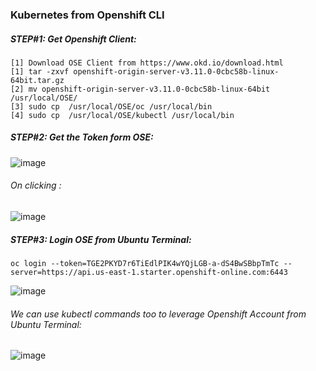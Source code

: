 ### Kubernetes from Openshift CLI

##### STEP#1: Get Openshift Client:
 ```   
 [1] Download OSE Client from https://www.okd.io/download.html
 [1] tar -zxvf openshift-origin-server-v3.11.0-0cbc58b-linux-64bit.tar.gz 
 [2] mv openshift-origin-server-v3.11.0-0cbc58b-linux-64bit /usr/local/OSE/
 [3] sudo cp  /usr/local/OSE/oc /usr/local/bin
 [4] sudo cp  /usr/local/OSE/kubectl /usr/local/bin
 ```
##### STEP#2: Get the Token form OSE:
![image](https://user-images.githubusercontent.com/45539698/68072250-a8837a80-fda9-11e9-9b41-4fb49297aa92.png)
###### On clicking <Copy Login Command>:
![image](https://user-images.githubusercontent.com/45539698/68072277-1334b600-fdaa-11e9-9dfe-ef254d94dbe9.png)

##### STEP#3: Login OSE from Ubuntu Terminal:
```
oc login --token=TGE2PKYD7r6TiEdlPIK4wYQjLGB-a-dS4BwSBbpTmTc --server=https://api.us-east-1.starter.openshift-online.com:6443
```
![image](https://user-images.githubusercontent.com/45539698/68084310-21420f80-fe5a-11e9-8a97-7215ddd7629f.png)
###### We can use kubectl commands too to leverage Openshift Account from Ubuntu Terminal:
![image](https://user-images.githubusercontent.com/45539698/68084329-40d93800-fe5a-11e9-9851-8c3dec736735.png)


